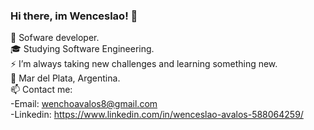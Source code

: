 ### Hi there, im Wenceslao! 👋

🔭 Sofware developer. <br />
🎓 Studying Software Engineering.<br />
⚡ I’m always taking new challenges and learning something new.<br />
📌 Mar del Plata, Argentina.<br />
📫 Contact me: <br />
    -Email: wenchoavalos8@gmail.com<br />
    -Linkedin: https://www.linkedin.com/in/wenceslao-avalos-588064259/<br />

<!--
**Wencho8/Wencho8** is a ✨ _special_ ✨ repository because its `README.md` (this file) appears on your GitHub profile.

Here are some ideas to get you started:

- 🔭 I’m currently working on ...
- 🌱 I’m currently learning ...
- 👯 I’m looking to collaborate on ...
- 🤔 I’m looking for help with ...
- 💬 Ask me about ...
- 📫 How to reach me: ...
- 😄 Pronouns: ...
- ⚡ Fun fact: ...
-->
